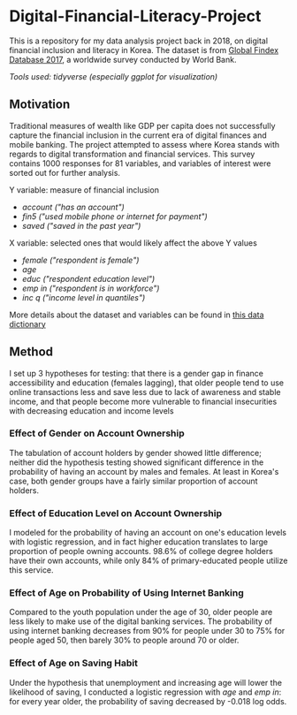 # Digital-Financial-Literacy-Project
This is a repository for my data analysis project back in 2018, on digital financial inclusion and literacy in Korea.
The dataset is from [Global Findex Database 2017](https://globalfindex.worldbank.org/#data_sec_focus), a worldwide survey conducted by World Bank.

_Tools used: tidyverse (especially ggplot for visualization)_

## Motivation
Traditional measures of wealth like GDP per capita does not successfully capture the financial inclusion in the current era of digital finances and mobile banking. 
The project attempted to assess where Korea stands with regards to digital transformation and financial services.
This survey contains 1000 responses for 81 variables, and variables of interest were sorted out for further analysis.

Y variable: measure of financial inclusion
- _account ("has an account")_
- _fin5 ("used mobile phone or internet for payment")_
- _saved ("saved in the past year")_

X variable: selected ones that would likely affect the above Y values
- _female ("respondent is female")_
- _age_
- _educ ("respondent education level")_
- _emp in ("respondent is in workforce")_
- _inc q ("income level in quantiles")_

More details about the dataset and variables can be found in [this data dictionary](http://microdata.worldbank.org/index.php/catalog/3374/datafile/F3)

## Method
I set up 3 hypotheses for testing: that there is a gender gap in finance accessibility and education (females lagging), 
that older people tend to use online transactions less and save less due to lack of awareness and stable income, and that people become more vulnerable to financial insecurities with decreasing education and income levels

### Effect of Gender on Account Ownership
The tabulation of account holders by gender showed little difference; neither did the hypothesis testing showed significant difference 
in the probability of having an account by males and females. At least in Korea's case, both gender groups have a fairly similar proportion of account holders.

### Effect of Education Level on Account Ownership
I modeled for the probability of having an account on one's education levels with logistic regression, and in fact higher education translates to large 
proportion of people owning accounts. 98.6% of college degree holders have their own accounts, while only 84% of primary-educated people utilize this service.

### Effect of Age on Probability of Using Internet Banking
Compared to the youth population under the age of 30, older people are less likely to make use of the digital banking services. The probability
of using internet banking decreases from 90% for people under 30 to 75% for people aged 50, then barely 30% to people around 70 or older.

### Effect of Age on Saving Habit
Under the hypothesis that unemployment and increasing age will lower the likelihood of saving, I conducted a logistic regression with _age_ and _emp in_:
for every year older, the probability of saving decreased by -0.018 log odds.
